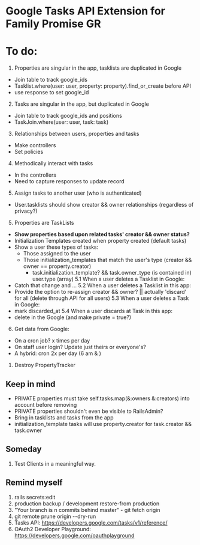 # Google Tasks API Extension for Family Promise GR

# To do:
1. Properties are singular in the app, tasklists are duplicated in Google
  - Join table to track google_ids
  - Tasklist.where(user: user, property: property).find_or_create before API
  - use response to set google_id
2. Tasks are singular in the app, but duplicated in Google
  - Join table to track google_ids and positions
  - TaskJoin.where(user: user, task: task)
3. Relationships between users, properties and tasks
  - Make controllers
  - Set policies
4. Methodically interact with tasks
  - In the controllers
  - Need to capture responses to update record
5. Assign tasks to another user (who is authenticated)
  - User.tasklists should show creator && owner relationships (regardless of privacy?)
5. Properties are TaskLists
  - ****Show properties based upon related tasks' creator && owner status?****
  - Initialization Templates created when property created (default tasks)
  - Show a user these types of tasks:
    - Those assigned to the user
    - Those initialization_templates that match the user's type (creator && owner == property.creator)
      - task.initialization_template? && task.owner_type (is contained in) user.type (array)
5.1 When a user deletes a Tasklist in Google:
  - Catch that change and ...
5.2 When a user deletes a Tasklist in this app:
  - Provide the option to re-assign creator && owner? || actually 'discard' for all (delete through API for all users)
5.3 When a user deletes a Task in Google:
  - mark discarded_at
5.4 When a user discards at Task in this app:
  - delete in the Google (and make private = true?)

6. Get data from Google:
  - On a cron job? x times per day
  - On staff user login? Update just theirs or everyone's?
  - A hybrid: cron 2x per day (6 am & )
1. Destroy PropertyTracker

## Keep in mind
- PRIVATE properties must take self.tasks.map(&:owners &:creators) into account before removing
- PRIVATE properties shouldn't even be visible to RailsAdmin?
- Bring in tasklists and tasks from the app
- initialization_template tasks will use property.creator for task.creator && task.owner

## Someday
1. Test Clients in a meaningful way.

## Remind myself
1. rails secrets:edit
2. production backup / development restore-from production
3. "Your branch is n commits behind master" - git fetch origin
4. git remote prune origin --dry-run
5. Tasks API: https://developers.google.com/tasks/v1/reference/
6. OAuth2 Developer Playground: https://developers.google.com/oauthplayground
